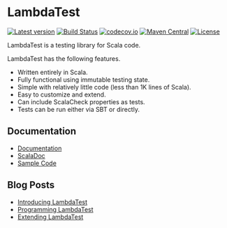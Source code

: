 # LambdaTest

[![Latest version](https://index.scala-lang.org/47deg/lambdatest/lambda-test/latest.svg)](https://index.scala-lang.org/47deg/lambdatest/lambda-test)
[![Build Status](https://travis-ci.org/47deg/LambdaTest.svg?branch=master)](https://travis-ci.org/47deg/LambdaTest)
[![codecov.io](http://codecov.io/github/47deg/LambdaTest/coverage.svg?branch=master)](http://codecov.io/github/47deg/LambdaTest?branch=master)
[![Maven Central](https://img.shields.io/maven-central/v/com.47deg/lambda-test_2.12.svg)](https://maven-badges.herokuapp.com/maven-central/com.47deg/lambda-test_2.12)
[![License](https://img.shields.io/badge/License-Apache%202.0-blue.svg)](https://opensource.org/licenses/Apache-2.0)

LambdaTest is a testing library for Scala code.

LambdaTest has the following features.

* Written entirely in Scala.
* Fully functional using immutable testing state.
* Simple with relatively little code (less than 1K lines of Scala).
* Easy to customize and extend.
* Can include ScalaCheck properties as tests.
* Tests can be run either via SBT or directly.


## Documentation

* [Documentation](https://47deg.github.io/LambdaTest/)
* [ScalaDoc](https://47deg.github.io/LambdaTest/api)
* [Sample Code](https://github.com/47deg/LambdaTest/tree/master/lambdatest/src/test/scala/demo)

## Blog Posts

* [Introducing LambdaTest](https://www.47deg.com/blog/introducing-lambdatest/)
* [Programming LambdaTest](https://www.47deg.com/blog/programming-lambdatest/)
* [Extending LambdaTest](https://www.47deg.com/blog/extending-lambda-test/)

